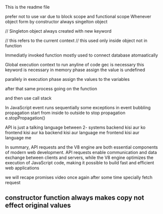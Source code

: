 This is the readme file

prefer not to use var due to block scope and functional scope
Whenever object form by constructor always singelton object

// Singleton object always created with new keyword

// this refers to the current context 
// this used only inside object not in function

Immediatly invoked function mostly used to connect database atomaatically

Global execution context
to run anyline of code gec is necessary this keyword is necessary in memory phase assign the value is undefined

parallely in execution phase assign the values to the variables

after that same process going on the function

and then use call stack

In JavaScript event runs sequentially some exceptions
in event bubbling propagation start from inside to outside
to stop propagation e.stopPropagation()

API is just a talking language between 2- systems backend kisi aur ko frontend kisi aur ka 
backend kisi aur language me frontend kisi aur language me


In summary, API requests and the V8 engine are both essential components of modern web development. API requests enable communication and data exchange between clients and servers, while the V8 engine optimizes the execution of JavaScript code, making it possible to build fast and efficient web applications

we will recape promises video once again after some time specially fetch request


## constructor function always makes copy not effect original values  